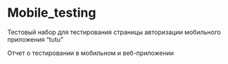 # Mobile_testing

Тестовый набор для тестирования страницы авторизации мобильного приложения “tutu”

Отчет о тестировании в мобильном и веб-приложении
